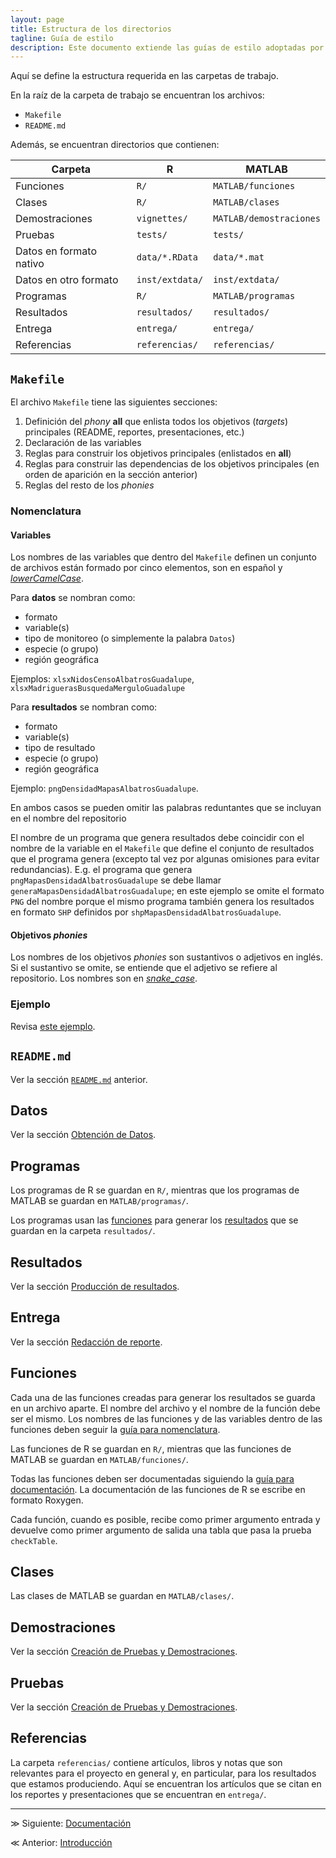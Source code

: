 ```yaml
---
layout: page
title: Estructura de los directorios
tagline: Guía de estilo
description: Este documento extiende las guías de estilo adoptadas por el equipo de Ciencia de Datos de GECI
---
```


Aquí se define la estructura requerida en las carpetas de trabajo.

En la raíz de la carpeta de trabajo se encuentran los archivos:

- `Makefile`
- `README.md`

Además, se encuentran directorios que contienen:

| Carpeta                  | R                | MATLAB                  |
|--------------------------|------------------|-------------------------|
| Funciones                | `R/`             | `MATLAB/funciones`      |
| Clases                   | `R/`             | `MATLAB/clases`         |
| Demostraciones           | `vignettes/`     | `MATLAB/demostraciones` |
| Pruebas                  | `tests/`         | `tests/`                |
| Datos en formato nativo  | `data/*.RData`   | `data/*.mat`            |
| Datos en otro formato    | `inst/extdata/`  | `inst/extdata/`         |
| Programas                | `R/`             | `MATLAB/programas`      |
| Resultados               | `resultados/`    | `resultados/`           |
| Entrega                  | `entrega/`       | `entrega/`              |
| Referencias              | `referencias/`   | `referencias/`          |


## `Makefile`

El archivo `Makefile` tiene las siguientes secciones:

1. Definición del _phony_ **all** que enlista todos los objetivos (_targets_) principales (README, reportes, presentaciones, etc.)
1. Declaración de las variables
1. Reglas para construir los objetivos principales (enlistados en **all**)
1. Reglas para construir las dependencias de los objetivos principales (en orden de aparición en la sección anterior)
1. Reglas del resto de los _phonies_

### Nomenclatura

#### Variables

Los nombres de las variables que dentro del `Makefile` definen un conjunto de archivos están formado por cinco elementos, son en español y [_lowerCamelCase_](https://en.wikipedia.org/wiki/Camel_case).

Para **datos** se nombran como:

- formato
- variable(s)
- tipo de monitoreo (o simplemente la palabra `Datos`)
- especie (o grupo)
- región geográfica

Ejemplos: `xlsxNidosCensoAlbatrosGuadalupe`, `xlsxMadriguerasBusquedaMerguloGuadalupe`

Para **resultados** se nombran como:

- formato
- variable(s)
- tipo de resultado
- especie (o grupo)
- región geográfica

Ejemplo: `pngDensidadMapasAlbatrosGuadalupe`.

En ambos casos se pueden omitir las palabras reduntantes que se incluyan en el nombre del repositorio

El nombre de un programa que genera resultados debe coincidir con el nombre de la variable en el `Makefile` que define el conjunto de resultados que el programa genera (excepto tal vez por algunas omisiones para evitar redundancias). E.g. el programa que genera `pngMapasDensidadAlbatrosGuadalupe` se debe llamar `generaMapasDensidadAlbatrosGuadalupe`; en este ejemplo se omite el formato `PNG` del nombre porque el mismo programa también genera los resultados en formato `SHP` definidos por `shpMapasDensidadAlbatrosGuadalupe`.

#### Objetivos _phonies_

Los nombres de los objetivos _phonies_ son sustantivos o adjetivos en inglés. Si el sustantivo se omite, se entiende que el adjetivo se refiere al repositorio. Los nombres son en [_snake_case_](https://en.wikipedia.org/wiki/Snake_case).

### Ejemplo

Revisa [este ejemplo](https://bitbucket.org/analislas/analisis/src/default/referencias/ejemplo-makefile).

## `README.md`
Ver la sección [`README.md`](https://bitbucket.org/IslasGECI/analisis/src/default/README.md#markdown-header-readmemd) anterior.

## Datos
Ver la sección [Obtención de Datos](https://bitbucket.org/IslasGECI/analisis/src/default/README.md#markdown-header-obtencion-de-datos).

## Programas
Los programas de R se guardan en `R/`, mientras que los programas de MATLAB se guardan en `MATLAB/programas/`.

Los programas usan las [funciones](https://bitbucket.org/IslasGECI/analisis/src/default/README.md#markdown-header-funciones) para generar los [resultados](https://bitbucket.org/IslasGECI/analisis/src/default/README.md#markdown-header-resultados) que se guardan en la carpeta `resultados/`.

## Resultados
Ver la sección [Producción de resultados](https://bitbucket.org/IslasGECI/analisis/src/default/README.md#markdown-header-produccion-de-resultados).

## Entrega
Ver la sección [Redacción de reporte](https://bitbucket.org/IslasGECI/analisis/src/default/README.md#markdown-header-redaccion-de-reporte).

## Funciones
Cada una de las funciones creadas para generar los resultados se guarda en un archivo aparte. El nombre del archivo y el nombre de la función debe ser el mismo. Los nombres de las funciones y de las variables dentro de las funciones deben seguir la [guía para nomenclatura](https://bitbucket.org/IslasGECI/analisis/src/default/README.md#markdown-header-nomenclatura).

Las funciones de R se guardan en `R/`, mientras que las funciones de MATLAB se guardan en `MATLAB/funciones/`.

Todas las funciones deben ser documentadas siguiendo la [guía para documentación](https://bitbucket.org/IslasGECI/analisis/src/default/README.md#markdown-header-documentacion). La documentación de las funciones de R se escribe en formato Roxygen.

Cada función, cuando es posible, recibe como primer argumento entrada y devuelve como primer argumento de salida una tabla que pasa la prueba `checkTable`.

## Clases
Las clases de MATLAB se guardan en `MATLAB/clases/`.

## Demostraciones
Ver la sección [Creación de Pruebas y Demostraciones](https://bitbucket.org/IslasGECI/analisis/src/default/README.md#markdown-header-creacion-de-pruebas-y-demostraciones).

## Pruebas
Ver la sección [Creación de Pruebas y Demostraciones](https://bitbucket.org/IslasGECI/analisis/src/default/README.md#markdown-header-creacion-de-pruebas-y-demostraciones).

## Referencias
La carpeta `referencias/` contiene artículos, libros y notas que son relevantes para el proyecto en general y, en particular, para los resultados que estamos produciendo. Aquí se encuentran los artículos que se citan en los reportes y presentaciones que se encuentran en `entrega/`.

---

&#8811; Siguiente: [Documentación](documentacion.html)

&#8810; Anterior: [Introducción](introduccion.html)